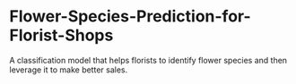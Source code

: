 # Flower-Species-Prediction-for-Florist-Shops
A classification model that helps florists to identify flower species and then leverage it to make better sales.
